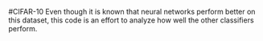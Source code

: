 #CIFAR-10
Even though it is known that neural networks perform better on this dataset, this code is an effort to analyze how well the other classifiers perform.
